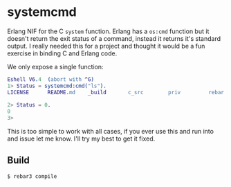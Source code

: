 systemcmd
=====

Erlang NIF for the C `system` function. Erlang has a `os:cmd` function but
it doesn't return the exit status of a command, instead it returns it's
standard output. I really needed this for a project and thought it would be
a fun exercise in binding C and Erlang code.

We only expose a single function:

```erlang
Eshell V6.4  (abort with ^G)
1> Status = systemcmd:cmd("ls").
LICENSE      README.md    _build       c_src        priv         rebar.config rebar.lock   src
                                                                                              0
2> Status = 0.
0
3>
```

This is too simple to work with all cases, if you ever use this and run into
and issue let me know. I'll try my best to get it fixed.

Build
-----

    $ rebar3 compile
